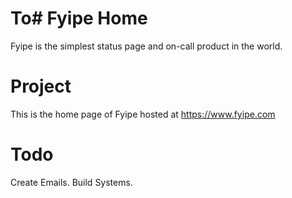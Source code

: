 # To# Fyipe Home

Fyipe is the simplest status page and on-call product in the world. 

# Project

This is the home page of Fyipe hosted at https://www.fyipe.com

# Todo

Create Emails. 
Build Systems.
